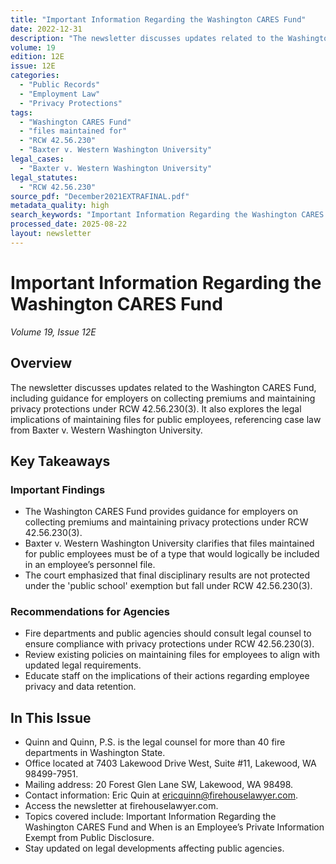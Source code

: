 ```yaml
---
title: "Important Information Regarding the Washington CARES Fund"
date: 2022-12-31
description: "The newsletter discusses updates related to the Washington CARES Fund, including guidance for employers on collecting premiums and maintaining privacy protections under RCW 42.56.230(3). It also explores the legal implications of maintaining files for public employees, referencing case law from Baxter v. Western Washington University."
volume: 19
edition: 12E
issue: 12E
categories:
  - "Public Records"
  - "Employment Law"
  - "Privacy Protections"
tags:
  - "Washington CARES Fund"
  - "files maintained for"
  - "RCW 42.56.230"
  - "Baxter v. Western Washington University"
legal_cases:
  - "Baxter v. Western Washington University"
legal_statutes:
  - "RCW 42.56.230"
source_pdf: "December2021EXTRAFINAL.pdf"
metadata_quality: high
search_keywords: "Important Information Regarding the Washington CARES Fund, When is an Employee’s Private Information Exempt from Public Disclosure, Quinn and Quinn, P.S., fire departments in Washington State, Lakewoo..."
processed_date: 2025-08-22
layout: newsletter
---
```


# Important Information Regarding the Washington CARES Fund

*Volume 19, Issue 12E*

## Overview

The newsletter discusses updates related to the Washington CARES Fund, including guidance for employers on collecting premiums and maintaining privacy protections under RCW 42.56.230(3). It also explores the legal implications of maintaining files for public employees, referencing case law from Baxter v. Western Washington University.

## Key Takeaways

### Important Findings

- The Washington CARES Fund provides guidance for employers on collecting premiums and maintaining privacy protections under RCW 42.56.230(3).
- Baxter v. Western Washington University clarifies that files maintained for public employees must be of a type that would logically be included in an employee’s personnel file.
- The court emphasized that final disciplinary results are not protected under the 'public school' exemption but fall under RCW 42.56.230(3).

### Recommendations for Agencies

- Fire departments and public agencies should consult legal counsel to ensure compliance with privacy protections under RCW 42.56.230(3).
- Review existing policies on maintaining files for employees to align with updated legal requirements.
- Educate staff on the implications of their actions regarding employee privacy and data retention.

## In This Issue

- Quinn and Quinn, P.S. is the legal counsel for more than 40 fire departments in Washington State.
- Office located at 7403 Lakewood Drive West, Suite #11, Lakewood, WA 98499-7951.
- Mailing address: 20 Forest Glen Lane SW, Lakewood, WA 98498.
- Contact information: Eric Quin at ericquinn@firehouselawyer.com.
- Access the newsletter at firehouselawyer.com.
- Topics covered include: Important Information Regarding the Washington CARES Fund and When is an Employee’s Private Information Exempt from Public Disclosure.
- Stay updated on legal developments affecting public agencies.

